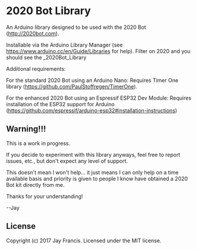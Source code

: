 # 2020 Bot Library

An Arduino library designed to be used with the 2020 Bot (http://2020bot.com).

Installable via the Arduino Library Manager (see https://www.arduino.cc/en/Guide/Libraries for help).
Filter on 2020 and you should see the _2020Bot_Library 

Additional requirements:

For the standard 2020 Bot using an Arduino Nano:
	Requires Timer One library (https://github.com/PaulStoffregen/TimerOne).

For the enhanced 2020 Bot using an Espressif ESP32 Dev Module:
	Requires installation of the ESP32 support for Arduino (https://github.com/espressif/arduino-esp32#installation-instructions)

## Warning!!!

This is a work in progress.

If you decide to experiment with this library anyways, feel free to report issues, etc., but don't expect any level of support.

This doesn't mean I won't help... it just means I can only help on a time available basis and priority is given to people 
I know have obtained a 2020 Bot kit directly from me.

Thanks for your understanding!

--Jay

## License

Copyright (c) 2017 Jay Francis.  Licensed under the MIT license.
